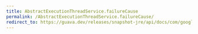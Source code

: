 ```yaml
---
title: AbstractExecutionThreadService.failureCause
permalink: /AbstractExecutionThreadService.failureCause/
redirect_to: https://guava.dev/releases/snapshot-jre/api/docs/com/google/common/util/concurrent/AbstractExecutionThreadService.html#failureCause--
---
```

